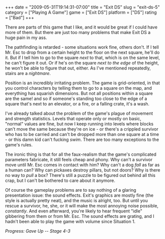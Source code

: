 +++
date = "2009-05-31T19:14:31-07:00"
title = "Exit DS"
slug = "exit-ds-5"
category = ["Playing A Game"]
game = ["Exit DS"]
platform = ["DS"]
rating = ["Bad"]
+++

There are parts of this game that I like, and it would be great if I could have more of them.  But there are just too many problems that make Exit DS a huge pain in my ass.

The pathfinding is retarded - some situations work fine, others don't.  If I tell Mr. Esc to drop from a certain height to the floor on the next square, he'll do it.  But if I tell him to go to the square <i>next</i> to that, which is on the same level, he can't figure it out.  Or if he's on the square <i>next to the edge</i> of the height, he won't be able to figure that out, either.  As I've mentioned repeatedly, stairs are a <i>nightmare</i>.

Position is an incredibly irritating problem.  The game is grid-oriented, in that you control characters by telling them to go to a square on the map, and everything has squarish dimensions.  But not all positions within a square are the same! and so if someone's standing too close to the edge of a square that's next to an elevator, or a fire, or a falling crate, it's a wash.

I've already talked about the problem of the game's plague of movement and strength statistics.  Levels that operate only or mostly on basic, "normal" values are fine, but now I keep running into levels where blocks can't move the same because they're on ice - or there's a crippled survivor who has to be carried and can't be dropped more than one square at a time - or this damn kid can't fucking <i>swim</i>.  There are too many exceptions to the game's rules.

The ironic thing is that for all the faux-realism that the game's complicated parameters fabricate, it still feels cheap and phony.  Why can't a survivor move until Mr. Esc comes in contact with him?  Why can't a dog <i>fall</i> as far as a human can?  Why can pickaxes destroy pillars, but not doors?  Why is there no way to <i>pull</i> a box?  There's still a puzzle to be figured out behind all this crap, but I can't be bothered to care about it anymore.

Of course the gameplay problems are to say nothing of a glaring presentation issue: the sound effects.  Exit's graphics are mostly fine (the style is actually pretty neat), and the music is alright, too.  But until you rescue a survivor, he, she, or it will make the most annoying noise possible, <i>constantly</i>.  And even afterward, you're likely to hear frequent "idle" gibbering from them or from Mr. Esc.  The sound effects are grating, and I hadn't been able to play the game with volume since Situation 1.

<i>Progress: Gave Up -- Stage 4-3</i>